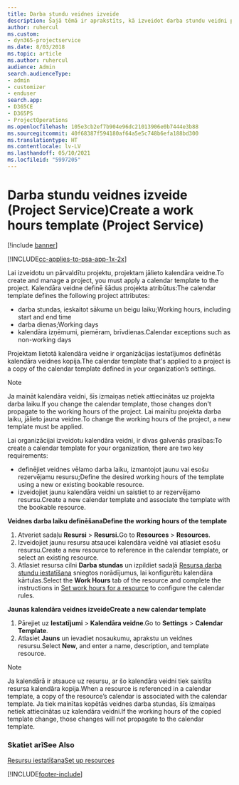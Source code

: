 ```yaml
---
title: Darba stundu veidnes izveide
description: Šajā tēmā ir aprakstīts, kā izveidot darba stundu veidni programmā Project Service.
author: ruhercul
ms.custom:
- dyn365-projectservice
ms.date: 8/03/2018
ms.topic: article
ms.author: ruhercul
audience: Admin
search.audienceType:
- admin
- customizer
- enduser
search.app:
- D365CE
- D365PS
- ProjectOperations
ms.openlocfilehash: 105e3cb2ef7b904e96dc21013906e0b7444e3b88
ms.sourcegitcommit: 40f68387f594180af64a5e5c748b6efa188bd300
ms.translationtype: HT
ms.contentlocale: lv-LV
ms.lasthandoff: 05/10/2021
ms.locfileid: "5997205"
---
```

# <a name="create-a-work-hours-template-project-service"></a><span data-ttu-id="29a95-103">Darba stundu veidnes izveide (Project Service)</span><span class="sxs-lookup"><span data-stu-id="29a95-103">Create a work hours template (Project Service)</span></span>

[!include [banner](../includes/psa-now-project-operations.md)]

[!INCLUDE[cc-applies-to-psa-app-1x-2x](../includes/cc-applies-to-psa-app-3x.md)]

<span data-ttu-id="29a95-104">Lai izveidotu un pārvaldītu projektu, projektam jālieto kalendāra veidne.</span><span class="sxs-lookup"><span data-stu-id="29a95-104">To create and manage a project, you must apply a calendar template to the project.</span></span> <span data-ttu-id="29a95-105">Kalendāra veidne definē šādus projekta atribūtus:</span><span class="sxs-lookup"><span data-stu-id="29a95-105">The calendar template defines the following project attributes:</span></span>

- <span data-ttu-id="29a95-106">darba stundas, ieskaitot sākuma un beigu laiku;</span><span class="sxs-lookup"><span data-stu-id="29a95-106">Working hours, including start and end time</span></span>
- <span data-ttu-id="29a95-107">darba dienas;</span><span class="sxs-lookup"><span data-stu-id="29a95-107">Working days</span></span>
- <span data-ttu-id="29a95-108">kalendāra izņēmumi, piemēram, brīvdienas.</span><span class="sxs-lookup"><span data-stu-id="29a95-108">Calendar exceptions such as non-working days</span></span>

<span data-ttu-id="29a95-109">Projektam lietotā kalendāra veidne ir organizācijas iestatījumos definētās kalendāra veidnes kopija.</span><span class="sxs-lookup"><span data-stu-id="29a95-109">The calendar template that's applied to a project is a copy of the calendar template defined in your organization’s settings.</span></span>

> [!NOTE]
> <span data-ttu-id="29a95-110">Ja maināt kalendāra veidni, šīs izmaiņas netiek attiecinātas uz projekta darba laiku.</span><span class="sxs-lookup"><span data-stu-id="29a95-110">If you change the calendar template, those changes don't propagate to the working hours of the project.</span></span> <span data-ttu-id="29a95-111">Lai mainītu projekta darba laiku, jālieto jauna veidne.</span><span class="sxs-lookup"><span data-stu-id="29a95-111">To change the working hours of the project, a new template must be applied.</span></span>

<span data-ttu-id="29a95-112">Lai organizācijai izveidotu kalendāra veidni, ir divas galvenās prasības:</span><span class="sxs-lookup"><span data-stu-id="29a95-112">To create a calendar template for your organization, there are two key requirements:</span></span>

- <span data-ttu-id="29a95-113">definējiet veidnes vēlamo darba laiku, izmantojot jaunu vai esošu rezervējamu resursu;</span><span class="sxs-lookup"><span data-stu-id="29a95-113">Define the desired working hours of the template using a new or existing bookable resource.</span></span>
- <span data-ttu-id="29a95-114">izveidojiet jaunu kalendāra veidni un saistiet to ar rezervējamo resursu.</span><span class="sxs-lookup"><span data-stu-id="29a95-114">Create a new calendar template and associate the template with the bookable resource.</span></span>

<span data-ttu-id="29a95-115">**Veidnes darba laiku definēšana**</span><span class="sxs-lookup"><span data-stu-id="29a95-115">**Define the working hours of the template**</span></span>

1. <span data-ttu-id="29a95-116">Atveriet sadaļu **Resursi** \> **Resursi.**</span><span class="sxs-lookup"><span data-stu-id="29a95-116">Go to **Resources** \> **Resources**.</span></span>
2. <span data-ttu-id="29a95-117">Izveidojiet jaunu resursu atsaucei kalendāra veidnē vai atlasiet esošu resursu.</span><span class="sxs-lookup"><span data-stu-id="29a95-117">Create a new resource to reference in the calendar template, or select an existing resource.</span></span>
3. <span data-ttu-id="29a95-118">Atlasiet resursa cilni **Darba stundas** un izpildiet sadaļā [Resursa darba stundu iestatīšana](/dynamics365/field-service/set-work-hours-resource.md) sniegtos norādījumus, lai konfigurētu kalendāra kārtulas.</span><span class="sxs-lookup"><span data-stu-id="29a95-118">Select the **Work Hours** tab of the resource and complete the instructions in [Set work hours for a resource](/dynamics365/field-service/set-work-hours-resource.md) to configure the calendar rules.</span></span>

<span data-ttu-id="29a95-119">**Jaunas kalendāra veidnes izveide**</span><span class="sxs-lookup"><span data-stu-id="29a95-119">**Create a new calendar template**</span></span>

1. <span data-ttu-id="29a95-120">Pārejiet uz **Iestatījumi** \> **Kalendāra veidne**.</span><span class="sxs-lookup"><span data-stu-id="29a95-120">Go to **Settings** \> **Calendar Template**.</span></span>
2. <span data-ttu-id="29a95-121">Atlasiet **Jauns** un ievadiet nosaukumu, aprakstu un veidnes resursu.</span><span class="sxs-lookup"><span data-stu-id="29a95-121">Select **New**, and enter a name, description, and template resource.</span></span>


> [!NOTE]
> <span data-ttu-id="29a95-122">Ja kalendārā ir atsauce uz resursu, ar šo kalendāra veidni tiek saistīta resursa kalendāra kopija.</span><span class="sxs-lookup"><span data-stu-id="29a95-122">When a resource is referenced in a calendar template, a copy of the resource’s calendar is associated with the calendar template.</span></span> <span data-ttu-id="29a95-123">Ja tiek mainītas kopētās veidnes darba stundas, šīs izmaiņas netiek attiecinātas uz kalendāra veidni.</span><span class="sxs-lookup"><span data-stu-id="29a95-123">If the working hours of the copied template change, those changes will not propagate to the calendar template.</span></span>


### <a name="see-also"></a><span data-ttu-id="29a95-124">Skatiet arī</span><span class="sxs-lookup"><span data-stu-id="29a95-124">See Also</span></span>  
 [<span data-ttu-id="29a95-125">Resursu iestatīšana</span><span class="sxs-lookup"><span data-stu-id="29a95-125">Set up resources</span></span>](../psa/set-up-resources.md)


[!INCLUDE[footer-include](../includes/footer-banner.md)]

